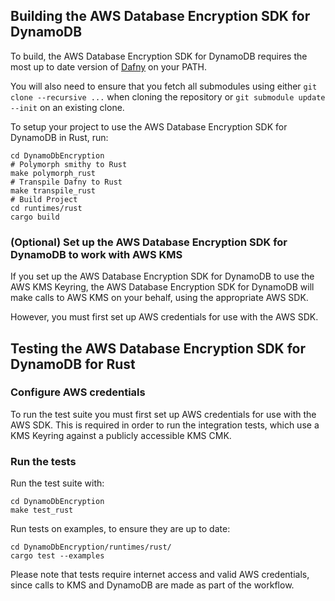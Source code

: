 ## Building the AWS Database Encryption SDK for DynamoDB

To build, the AWS Database Encryption SDK for DynamoDB requires the most up to date version of [Dafny](https://github.com/dafny-lang/dafny) on your PATH.

You will also need to ensure that you fetch all submodules using either `git clone --recursive ...` when cloning the repository or `git submodule update --init` on an existing clone.

To setup your project to use the AWS Database Encryption SDK for DynamoDB in Rust, run:

```
cd DynamoDbEncryption
# Polymorph smithy to Rust
make polymorph_rust
# Transpile Dafny to Rust
make transpile_rust
# Build Project
cd runtimes/rust
cargo build
```

### (Optional) Set up the AWS Database Encryption SDK for DynamoDB to work with AWS KMS

If you set up the AWS Database Encryption SDK for DynamoDB to use the AWS KMS Keyring,
the AWS Database Encryption SDK for DynamoDB will make calls to AWS KMS on your behalf,
using the appropriate AWS SDK.

However, you must first set up AWS credentials for use with the AWS SDK.

## Testing the AWS Database Encryption SDK for DynamoDB for Rust

### Configure AWS credentials

To run the test suite you must first set up AWS credentials for use with the AWS SDK.
This is required in order to run the integration tests, which use a KMS Keyring against a publicly accessible KMS CMK.

### Run the tests

Run the test suite with:

```
cd DynamoDbEncryption
make test_rust
```

Run tests on examples, to ensure they are up to date:

```
cd DynamoDbEncryption/runtimes/rust/
cargo test --examples
```

Please note that tests require internet access and valid AWS credentials, since calls to KMS and DynamoDB are made as part of the workflow.
